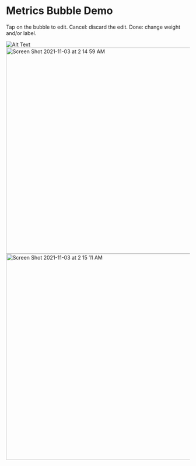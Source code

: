 # Metrics Bubble Demo

Tap on the bubble to edit.
Cancel: discard the edit.
Done: change weight and/or label.

![Alt Text](https://media.giphy.com/media/LlrbdASsiKCA9Q0x8g/giphy.gif)
<img width="564" alt="Screen Shot 2021-11-03 at 2 14 59 AM" src="https://user-images.githubusercontent.com/78838605/140021395-6ad0a02d-b635-4c2c-8d71-5be19c5bb29a.png">
<img width="564" alt="Screen Shot 2021-11-03 at 2 15 11 AM" src="https://user-images.githubusercontent.com/78838605/140021402-e36f7b62-46fe-4602-9c26-9f621b2391b6.png">
